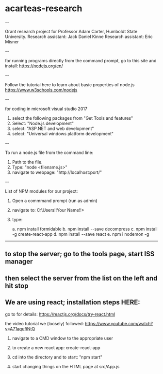 # acarteas-research

--

Grant research project for Professor Adam Carter, Humboldt State University.
Research assistant: Jack Daniel Kinne
Research assistant: Eric Misner

--

for running programs directly from the command prompt, go to this site and install:
https://nodejs.org/en/

--

Follow the tutorial here to learn about basic properties of node.js
https://www.w3schools.com/nodejs

--

for coding in microsoft visual studio 2017 
1. select the following packages from "Get Tools and features"
2. Select: "Node.js development"
3. select: "ASP.NET and web development"
4. select: "Universal windows platform development"

--

To run a node.js file from the command line:
1. Path to the file.
2. Type: "node <filename.js>"
3. navigate to webpage: "http://localhost:port/"

--

List of NPM modules for our project:

1. Open a commmand prompt (run as admin) 
2. navigate to: C:\Users\!!Your Name!!>
3. type:
	
	
	a. npm install formidable
	b. npm install --save decompress
	c. npm install -g create-react-app
	d. npm install --save react
	e. npm i nodemon -g
	


---
 
## to stop the server; go to the tools page,  start ISS manager  
## then select the server from the list on the left and hit stop

## We are using react;  installation steps HERE:

go to for details:
https://reactjs.org/docs/try-react.html

the video tutorial we (loosely) followed:
https://www.youtube.com/watch?v=A71aqufiNtQ

1. navigate to a CMD window to the appropriate user


3. to create a new react app:
create-react-app <name-of-hello-world>

4. cd into the directory and to start:
"npm start"

5. start changing things on the HTML page at src/App.js



